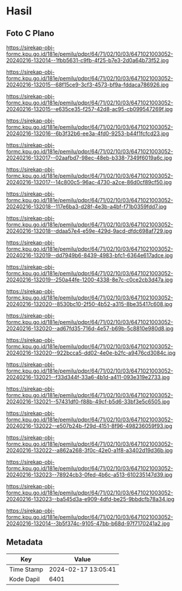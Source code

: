 # Hasil

## Foto C Plano

https://sirekap-obj-formc.kpu.go.id/181e/pemilu/pdpr/64/71/02/10/03/6471021003052-20240216-132014--1fbb5631-c9fb-4f25-b7e3-2d0a64b73f52.jpg

https://sirekap-obj-formc.kpu.go.id/181e/pemilu/pdpr/64/71/02/10/03/6471021003052-20240216-132015--68f15ce9-3cf3-4573-bf9a-fddaca786926.jpg

https://sirekap-obj-formc.kpu.go.id/181e/pemilu/pdpr/64/71/02/10/03/6471021003052-20240216-132015--e635ce35-f257-42d8-ac95-cb099547269f.jpg

https://sirekap-obj-formc.kpu.go.id/181e/pemilu/pdpr/64/71/02/10/03/6471021003052-20240216-132016--6b3f32b6-ee3a-4fd0-9253-b44f1fcfcd23.jpg

https://sirekap-obj-formc.kpu.go.id/181e/pemilu/pdpr/64/71/02/10/03/6471021003052-20240216-132017--02aafbd7-98ec-48eb-b338-7349f6019a6c.jpg

https://sirekap-obj-formc.kpu.go.id/181e/pemilu/pdpr/64/71/02/10/03/6471021003052-20240216-132017--14c800c5-96ac-4730-a2ce-86d0cf89cf50.jpg

https://sirekap-obj-formc.kpu.go.id/181e/pemilu/pdpr/64/71/02/10/03/6471021003052-20240216-132018--117e6ba3-d28f-4e3b-a4bf-f71b0359fdd7.jpg

https://sirekap-obj-formc.kpu.go.id/181e/pemilu/pdpr/64/71/02/10/03/6471021003052-20240216-132018--ddaa57e4-e59e-429d-9acd-dfdc698af729.jpg

https://sirekap-obj-formc.kpu.go.id/181e/pemilu/pdpr/64/71/02/10/03/6471021003052-20240216-132019--dd7949b6-8439-4983-bfc1-6364e617adce.jpg

https://sirekap-obj-formc.kpu.go.id/181e/pemilu/pdpr/64/71/02/10/03/6471021003052-20240216-132019--250a44fe-1200-4338-8e7c-c0ce2cb3d47a.jpg

https://sirekap-obj-formc.kpu.go.id/181e/pemilu/pdpr/64/71/02/10/03/6471021003052-20240216-132020--8530bc10-2f50-4b52-a315-8be35417c608.jpg

https://sirekap-obj-formc.kpu.go.id/181e/pemilu/pdpr/64/71/02/10/03/6471021003052-20240216-132020--ad67fd35-716d-4e57-b69b-5c8810e980d8.jpg

https://sirekap-obj-formc.kpu.go.id/181e/pemilu/pdpr/64/71/02/10/03/6471021003052-20240216-132020--922bcca5-dd02-4e0e-b2fc-a9476cd3084c.jpg

https://sirekap-obj-formc.kpu.go.id/181e/pemilu/pdpr/64/71/02/10/03/6471021003052-20240216-132021--f33d344f-33a6-4b1d-a411-093e319e2733.jpg

https://sirekap-obj-formc.kpu.go.id/181e/pemilu/pdpr/64/71/02/10/03/6471021003052-20240216-132021--57431df0-f88b-49cf-b5d6-33bf3e5c6505.jpg

https://sirekap-obj-formc.kpu.go.id/181e/pemilu/pdpr/64/71/02/10/03/6471021003052-20240216-132022--e507b24b-f29d-4151-8f96-498236059f93.jpg

https://sirekap-obj-formc.kpu.go.id/181e/pemilu/pdpr/64/71/02/10/03/6471021003052-20240216-132022--a862a268-3f0c-42e0-a1f8-a3402d19d36b.jpg

https://sirekap-obj-formc.kpu.go.id/181e/pemilu/pdpr/64/71/02/10/03/6471021003052-20240216-132023--78924cb3-0fed-4b6c-a513-610235147d39.jpg

https://sirekap-obj-formc.kpu.go.id/181e/pemilu/pdpr/64/71/02/10/03/6471021003052-20240216-132023--ba545d3a-e909-4dfd-be25-9bbdcfb78a34.jpg

https://sirekap-obj-formc.kpu.go.id/181e/pemilu/pdpr/64/71/02/10/03/6471021003052-20240216-132014--3b5f374c-9105-47bb-b68d-97f7170241a2.jpg


## Metadata

| Key        | Value               |
| ---------- | ------------------- |
| Time Stamp | 2024-02-17 13:05:41 |
| Kode Dapil | 6401                |



